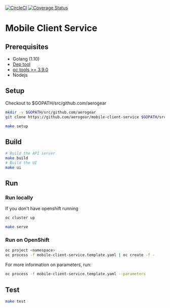 [![CircleCI](https://circleci.com/gh/aerogear/mobile-client-service.svg?style=svg)](https://circleci.com/gh/aerogear/mobile-client-service) [![Coverage Status](https://coveralls.io/repos/github/aerogear/mobile-client-service/badge.svg?branch=master)](https://coveralls.io/github/aerogear/mobile-client-service?branch=master)

# Mobile Client Service

## Prerequisites

* Golang (1.10)
 * [Dep tool](https://golang.github.io/dep/docs/installation.html)
* [oc tools >= 3.9.0](https://github.com/openshift/origin/releases)
* Nodejs

## Setup

Checkout to $GOPATH/src/github.com/aerogear

```bash
mkdir -v $GOPATH/src/github.com/aerogear
git clone https://github.com/aerogear/mobile-client-service $GOPATH/src/github.com/aerogear/mobile-client-service
```

```bash
make setup
```

## Build

```bash
# Build the API server
make build
# Build the UI
make ui
```

## Run

### Run locally
If you don't have openshift running
```bash
oc cluster up
```

```bash
make serve
```

### Run on OpenShift

```bash
oc project <namespace>
oc process -f mobile-client-service.template.yaml | oc create -f -
```

For more information on parameters, run:

```bash
oc process -f mobile-client-service.template.yaml --parameters
```

## Test

```bash
make test
```

